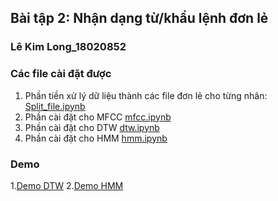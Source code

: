 ## Bài tập 2: Nhận dạng từ/khẩu lệnh đơn lẻ
### Lê Kim Long_18020852 
### Các file cài đặt được
1. Phần tiền xử lý dữ liệu thành các file đơn lẻ cho từng nhãn: [Split_file.ipynb](./Split_file.ipynb)
2. Phần cài đặt cho MFCC [mfcc.ipynb](./MFCC.ipynb)
3. Phần cài đặt cho DTW [dtw.ipynb](./dtw.ipynb) 
4. Phần cài đặt cho HMM [hmm.ipynb](./hmm.ipynb) 
### Demo
1.[Demo DTW](https://youtu.be/lo8Pc4K7VQ8)
2.[Demo HMM](https://youtu.be/wHNCPmlADlU)
